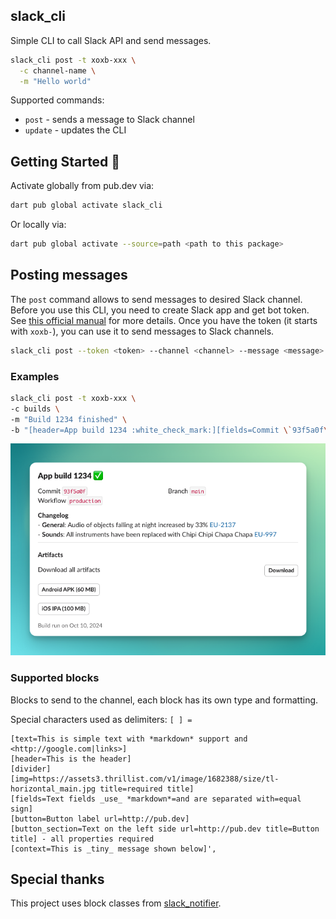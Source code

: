 ## slack_cli

Simple CLI to call Slack API and send messages.

```sh
slack_cli post -t xoxb-xxx \
  -c channel-name \
  -m "Hello world"
```

Supported commands:

- `post` - sends a message to Slack channel
- `update` - updates the CLI

## Getting Started 🚀

Activate globally from pub.dev via:

```sh
dart pub global activate slack_cli
```

Or locally via:

```sh
dart pub global activate --source=path <path to this package>
```

## Posting messages

The `post` command allows to send messages to desired Slack channel. Before you use this CLI, you need to create Slack app and get bot token. See [this official manual](https://api.slack.com/quickstart) for more details. Once you have the token (it starts with `xoxb-`), you can use it to send messages to Slack channels.

```sh
slack_cli post --token <token> --channel <channel> --message <message> --blocks <blocks>
```

### Examples

```sh
slack_cli post -t xoxb-xxx \
-c builds \
-m "Build 1234 finished" \
-b "[header=App build 1234 :white_check_mark:][fields=Commit \`93f5a0f\`=Branch \`main\`=Workflow \`production\`][text=*Changelog*\n - *General*: Audio of objects falling at night increased by 33% <https://pub.dev|EU-2137>\n - *Sounds*: All instruments have been replaced with Chipi Chipi Chapa Chapa <https://pub.dev|EU-997>][divider][text=*Artifacts*][button_section=Download all artifacts url=http://pub.dev title=Download][button=Android APK (60 MB) url=http://pub.dev][button=iOS IPA (100 MB) url=http://pub.dev][context=Build run on Oct 10, 2024]"
```

![](example/screenshots/slack_cli_output.png)

### Supported blocks

Blocks to send to the channel, each block has its own type and formatting.

Special characters used as delimiters: `[ ] =`

```
[text=This is simple text with *markdown* support and <http://google.com|links>]
[header=This is the header]
[divider]
[img=https://assets3.thrillist.com/v1/image/1682388/size/tl-horizontal_main.jpg title=required title]
[fields=Text fields _use_ *markdown*=and are separated with=equal sign]
[button=Button label url=http://pub.dev]
[button_section=Text on the left side url=http://pub.dev title=Button title] - all properties required
[context=This is _tiny_ message shown below]',
```

## Special thanks

This project uses block classes from [slack_notifier](https://pub.dev/packages/slack_notifier).

